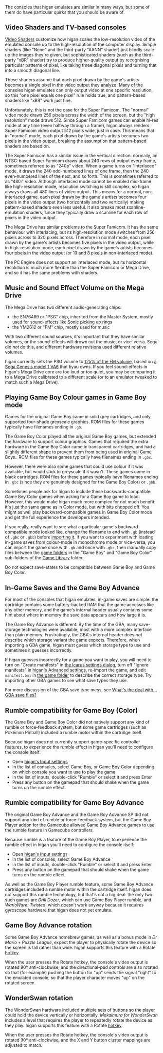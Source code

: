 The consoles that higan emulates
are similar in many ways,
but some of them do have particular quirks
that you should be aware of.

Video Shaders and TV-based consoles
-----------------------------------

[Video Shaders](guides/shaders.md)
customize how higan scales
the low-resolution video of the emulated console
up to the high-resolution of the computer display.
Simple shaders
(like "None"
and the third-party "AANN" shader)
just blindly scale up the images they're given,
but sophisticated shaders
(such as the third-party "xBR" shader)
try to produce higher-quality output
by recognising particular patterns of pixel,
like taking three diagonal pixels
and turning that into a smooth diagonal line.

These shaders assume that
each pixel drawn by the game's artists
becomes a single pixel in the video output they analyze.
Many of the consoles higan emulates
can only output video at one specific resolution,
so this "one pixel equals one pixel" rule holds true,
and pattern-based shaders like "xBR" work just fine.

Unfortunately,
this is not the case for the Super Famicom.
The "normal" video mode
draws 256 pixels across the width of the screen,
but the "high resolution" mode draws 512.
Since Super Famicom games can enable hi-res mode at any time
(even halfway through a frame),
higan always renders Super Famicom video output 512 pixels wide,
just in case.
This means that in "normal" mode,
each pixel drawn by the game's artists
becomes two pixels in the video output,
breaking the assumption
that pattern-based shaders are based on.

The Super Famicom has a similar issue in the vertical direction:
normally,
an NTSC-based Super Famicom draws about 240 rows of output every frame,
sometimes referred to as "240p" video.
When a game turns on "interlaced" mode,
it draws the 240 odd-numbered lines of one frame,
then the 240 even-numbered lines of the next,
and so forth.
This is sometimes referred to as "480i" video.
Although interlaced mode cannot be enabled mid-frame
like high-resolution mode,
resolution switching is still complex,
so higan always draws all 480 lines of video output.
This means for a normal, non-interlaced game,
each pixel drawn by the game's artists
becomes four pixels in the video output
(two horizontally and two vertically)
making pattern-based shaders even less useful.
It also breaks most scanline-emulation shaders,
since they typically draw a scanline
for each row of pixels in the video output.

The Mega Drive has similar problems
to the Super Famicom.
It has the same behaviour with interlacing,
but its high-resolution mode switches
from 256 pixels across to 320 pixels across.
Therefore in normal mode,
each pixel drawn by the game's artists
becomes five pixels in the video output,
while in high-resolution mode,
each pixel drawn by the game's artists
becomes four pixels in the video output
(or 10 and 8 pixels in non-interlaced mode).

The PC Engine does not support an interlaced mode,
but its horizontal resolution is much more flexible
than the Super Famicom or Mega Drive,
and so it has the same problems with shaders.

Music and Sound Effect Volume on the Mega Drive
-----------------------------------------------

The Mega Drive has two different audio-generating chips:

  - the SN76489 or "PSG" chip,
    inherited from the Master System,
    mostly used for sound-effects
    like Sonic picking up rings
  - the YM2612 or "FM" chip,
    mostly used for music

With two different sound sources,
it's important that they have similar volumes,
or the sound-effects will drown out the music,
or vice-versa.
Sega did *not* do this,
and different hardware revisions
used different relative volumes.

higan currently
sets the PSG volume to [125% of the FM volume][vol],
based on [a Sega Genesis model 1 VA6][va6] that byuu owns.
If you feel sound-effects in higan's Mega Drive core
are too loud or too quiet,
you may be comparing it
to a Mega Drive calibrated to a different scale
(or to an emulator tweaked to match such a Mega Drive).

[vol]: https://board.byuu.org/viewtopic.php?p=42482#p42482
[va6]: https://board.byuu.org/viewtopic.php?p=42195#p42195

Playing Game Boy Colour games in Game Boy mode
----------------------------------------------

Games for the original Game Boy
came in solid grey cartridges,
and only supported four-shade greyscale graphics.
ROM files for these games
typically have filenames ending in `.gb`.

The Game Boy Color played all the original Game Boy games,
but extended the hardware to support colour graphics.
Games that required
the extra hardware in the Game Boy Color
came in transparent cartridges,
and had a slightly different shape
to prevent them from being used in original Game Boys..
ROM files for these games
typically have filenames ending in `.gbc`.

However,
there were also some games
that could use colour if it was available,
but would stick to greyscale if it wasn't.
These games came in black cartridges.
ROM files for these games
typically have filenames ending in `.gbc`
(since they are genuinely designed for the Game Boy Color)
or `.gbb`.

Sometimes people ask
for higan to include these backwards-compatible Game Boy Color games
when asking for a Game Boy game to load.
However,
this would make higan much more complex
for not much benefit:
it's just the same game as in Color mode,
but with bits chopped off.
You might as well play backward-compatible games
in Game Boy Color mode
and get the full experience the developers intended.

If you really, really want to see
what a particular game's backward-compatible mode looked like,
change the filename to end with `.gb`
(instead of `.gbc` or `.gbb`)
before [importing it](guides/import.md).
If you want to experiment
with loading in-game saves from colour-mode in monochrome mode
or vice-versa,
you can import the game once with `.gb`
and once with `.gbc`,
then manually copy files between the
[game folders](concepts/game-folders.md)
in the "Game Boy" and "Game Boy Color" sub-folders
of the [Game Library](concepts/game-library.md) folder.

Do not expect save-states to be compatible between
Game Boy and Game Boy Color.

In-Game Saves and the Game Boy Advance
--------------------------------------

For most of the consoles that higan emulates,
in-game saves are simple:
the cartridge contains some battery-backed RAM
that the game accesses like any other memory,
and the game's internal header usually contains some hint
about where in memory the save data appears
and how large it is.

The Game Boy Advance is different.
By the time of the GBA,
many save-storage technologies were available,
most with a more complex interface than plain memory.
Frustratingly, the GBA's internal header
does *not* describe which storage variant the game expects.
Therefore,
when importing a GBA game,
higan must guess which storage type to use
and sometimes it guesses incorrectly.

If higan guesses incorrectly for a game you want to play,
you will need to turn on
"Create manifests" in
[the Icarus settings dialog](interface/icarus.md#the-icarus-settings-dialog),
turn off
"Ignore manifests" in
[higan's Advanced settings](interface/higan-config.md#advanced),
re-import the game,
and edit `manifest.bml` in
[the game folder](concepts/game-folders.md)
to describe the correct storage type.
Try importing other GBA games to see what save types they use.

For more discussion of the GBA save type mess,
see [What's the deal with... GBA save files?][gbasaves]

[gbasaves]: http://zork.net/~st/jottings/GBA_saves.html

Rumble compatibility for Game Boy (Color)
-----------------------------------------

The Game Boy and Game Boy Color did not natively support
any kind of rumble or force-feedback system,
but some game cartridges (such as Pokémon Pinball)
included a rumble motor within the cartridge itself.

Because higan does not currently support
game-specific controller features,
to experience the rumble effect in higan
you'll need to configure the console itself:

  - Open
    [higan's Input settings](interface/higan-config.md#input)
  - In the list of consoles,
    select Game Boy, or Game Boy Color
    depending on which console you want to use to play the game
  - In the list of inputs,
    double-click "Rumble"
    or select it and press Enter
  - Press any button on the gamepad that should shake
    when the game turns on the rumble effect.

Rumble compatibility for Game Boy Advance
-----------------------------------------

The original Game Boy Advance
and the Game Boy Advance SP
did not support any kind of rumble or force-feedback system,
but the Game Boy Player addon for the Gamecube
allowed Game Boy Advance games
to use the rumble feature in Gamecube controllers.

Because rumble is a feature of the Game Boy Player,
to experience the rumble effect in higan
you'll need to configure the console itself:

  - Open
    [higan's Input settings](interface/higan-config.md#input)
  - In the list of consoles,
    select Game Boy Advance
  - In the list of inputs,
    double-click "Rumble"
    or select it and press Enter
  - Press any button on the gamepad that should shake
    when the game turns on the rumble effect.

As well as the Game Boy Player rumble feature,
some Game Boy Advance cartridges
included a rumble motor within the cartridge itself.
higan does not support this rumble technology,
but that's not a big deal:
the only two such games are *Drill Dozer*,
which can use Game Boy Player rumble,
and *WarioWare: Twisted*,
which doesn't work anyway
because it requires gyroscope hardware
that higan does not yet emulate.

Game Boy Advance rotation
-------------------------

Some Game Boy Advance homebrew games,
as well as a bonus mode in *Dr Mario + Puzzle League*,
expect the player to physically rotate the device
so the screen is tall rather than wide.
higan supports this feature with
a Rotate [hotkey](interface/higan-config.md#hotkeys).

When the user presses the Rotate hotkey,
the console's video output is rotated 90° anti-clockwise,
and the directional-pad controls are also rotated
so that (for example) pushing the button for "up"
sends the signal "right" to the emulated console,
so that the player character moves "up" on the rotated screen.

WonderSwan rotation
-------------------

The WonderSwan hardware
included multiple sets of buttons
so the player could hold the device
vertically or horizontally.
*Makaimura for WonderSwan* includes a level
that requires the player to repeatedly rotate
the device as they play.
higan supports this feature with
a Rotate [hotkey](interface/higan-config.md#hotkeys).

When the user presses the Rotate hotkey,
the console's video output is rotated 90° anti-clockwise,
and the X and Y button cluster mappings
are adjusted to match.
